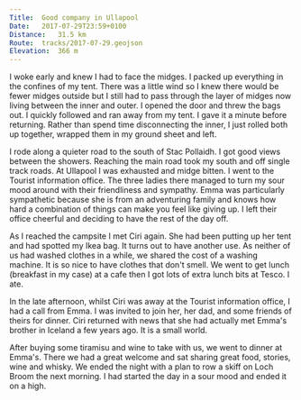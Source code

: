 ```yaml
---
Title:	Good company in Ullapool 
Date:	2017-07-29T23:59+0100
Distance:	31.5 km
Route:	tracks/2017-07-29.geojson
Elevation:	366 m
---
```


I woke early and knew I had to face the midges. I packed up everything in the confines of my tent. There was a little wind so I knew there would be fewer midges outside but I still had to pass through the layer of midges now living between the inner and outer. I opened the door and threw the bags out. I quickly followed and ran away from my tent. I gave it a minute before returning. Rather than spend time disconnecting the inner, I just rolled both up together, wrapped them in my ground sheet and left.

I rode along a quieter road to the south of Stac Pollaidh. I got good views between the showers. Reaching the main road took my south and off single track roads. At Ullapool I was exhausted and midge bitten. I went to the Tourist information office. The three ladies there managed to turn my sour mood around with their friendliness and sympathy. Emma was particularly sympathetic because she is from an adventuring family and knows how hard a combination of things can make you feel like giving up. I left their office cheerful and deciding to have the rest of the day off.

As I reached the campsite I met Ciri again. She had been putting up her tent and had spotted my Ikea bag. It turns out to have another use. As neither of us had washed clothes in a while, we shared the cost of a washing machine. It is so nice to have clothes that don't smell. We went to get lunch (breakfast in my case) at a cafe then I got lots of extra lunch bits at Tesco. I ate.

In the late afternoon, whilst Ciri was away at the Tourist information office, I had a call from Emma. I was invited to join her, her dad, and some friends of theirs for dinner. Ciri returned with news that she had actually met Emma's brother in Iceland a few years ago. It is a small world.

After buying some tiramisu and wine to take with us, we went to dinner at Emma's. There we had a great welcome and sat sharing great food, stories, wine and whisky. We ended the night with a plan to row a skiff on Loch Broom the next morning. I had started the day in a sour mood and ended it on a high.
